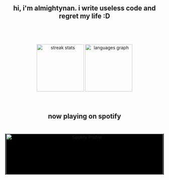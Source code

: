 <br></br>
<h2 align="center">hi, i'm almightynan. i write useless code and regret my life :D<br></br></h2>
<br></br>

<div align="center">
  <img src="https://github-readme-streak-stats.herokuapp.com/?user=almightynan&theme=dark" height="150" alt="streak stats" />
  <img src="https://github-readme-stats.vercel.app/api/top-langs?username=almightynan&locale=en&layout=compact&card_width=320&langs_count=7&theme=dark" height="150" alt="languages graph" />
</div>
<br><br>
<h2 align="center">now playing on spotify<br></br></h2>

<div align="center" style="background-color: black;">
<img src="https://spotify-github-profile.kittinanx.com/api/view?uid=knik70glitv30ikle6x0cyqpc&cover_image=true&theme=natemoo-re&show_offline=true&background_color=000000&interchange=true&bar_color=3f1d67&bar_color_cover=false" height="130" width=500 alt="Spotify Profile" /> 
</div>

<br></br>

